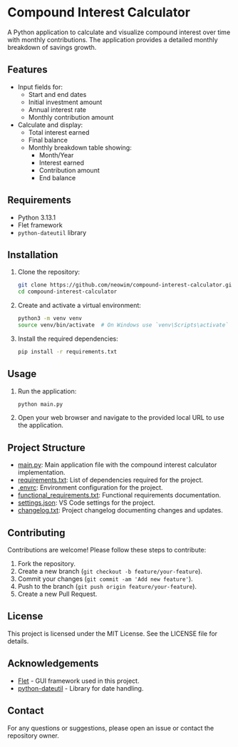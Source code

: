 # Compound Interest Calculator

A Python application to calculate and visualize compound interest over time with monthly contributions. The application
provides a detailed monthly breakdown of savings growth.

## Features

- Input fields for:
  - Start and end dates
  - Initial investment amount
  - Annual interest rate
  - Monthly contribution amount
- Calculate and display:
  - Total interest earned
  - Final balance
  - Monthly breakdown table showing:
    - Month/Year
    - Interest earned
    - Contribution amount
    - End balance

## Requirements

- Python 3.13.1
- Flet framework
- `python-dateutil` library

## Installation

1. Clone the repository:

    ```sh
    git clone https://github.com/neowim/compound-interest-calculator.git
    cd compound-interest-calculator
    ```

2. Create and activate a virtual environment:

    ```sh
    python3 -m venv venv
    source venv/bin/activate  # On Windows use `venv\Scripts\activate`
    ```

3. Install the required dependencies:

    ```sh
    pip install -r requirements.txt
    ```

## Usage

1. Run the application:

    ```sh
    python main.py
    ```

2. Open your web browser and navigate to the provided local URL to use the application.

## Project Structure

- [main.py](http://_vscodecontentref_/0): Main application file with the compound interest calculator implementation.
- [requirements.txt](http://_vscodecontentref_/1): List of dependencies required for the project.
- [.envrc](http://_vscodecontentref_/2): Environment configuration for the project.
- [functional_requirements.txt](http://_vscodecontentref_/3): Functional requirements documentation.
- [settings.json](http://_vscodecontentref_/4): VS Code settings for the project.
- [changelog.txt](http://_vscodecontentref_/5): Project changelog documenting changes and updates.

## Contributing

Contributions are welcome! Please follow these steps to contribute:

1. Fork the repository.
2. Create a new branch (`git checkout -b feature/your-feature`).
3. Commit your changes (`git commit -am 'Add new feature'`).
4. Push to the branch (`git push origin feature/your-feature`).
5. Create a new Pull Request.

## License

This project is licensed under the MIT License. See the LICENSE file for details.

## Acknowledgements

- [Flet](https://flet.dev/) - GUI framework used in this project.
- [python-dateutil](https://dateutil.readthedocs.io/en/stable/) - Library for date handling.

## Contact

For any questions or suggestions, please open an issue or contact the repository owner.
